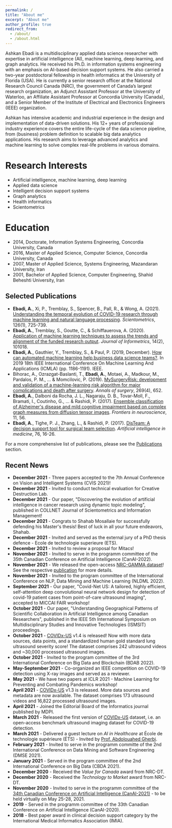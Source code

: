 ```yaml
---
permalink: /
title: "About me"
excerpt: "About me"
author_profile: true
redirect_from: 
  - /about/
  - /about.html
---
```


<link rel="shortcut icon" type="image/x-icon" href="images/favicon.ico">

Ashkan Ebadi is a multidisciplinary applied data science researcher with expertise in artificial intelligence (AI), machine learning, deep learning, and graph analytics. He received his Ph.D. in information systems engineering with an emphasis on AI-based decision support systems. He also carried a two-year postdoctoral fellowship in health informatics at the University of Florida (USA). He is currently a senior research officer at the National Research Council Canada (NRC), the government of Canada’s largest research organization, an Adjunct Assistant Professor at the University of Waterloo, an Affiliate Assistant Professor at Concordia University (Canada), and a Senior Member of the Institute of Electrical and Electronics Engineers (IEEE) organization.

Ashkan has intensive academic and industrial experience in the design and implementation of data-driven solutions. His 12+ years of professional industry experience covers the entire life-cycle of the data science pipeline, from (business) problem definition to scalable big data analytics applications. His research aims to leverage advanced analytics and machine learning to solve complex real-life problems in various domains.

Research Interests
======
* Artificial intelligence, machine learning, deep learning
* Applied data science
* Intelligent decision support systems
* Graph analytics
* Health informatics
* Scientometrics

Education
======
* 2014, Doctorate, Information Systems Engineering, Concordia University, Canada
* 2016, Master of Applied Science, Computer Science, Concordia University, Canada
* 2007, Master of Applied Science, Systems Engineering, Mazandaran University, Iran
* 2001, Bachelor of Applied Science, Computer Engineering, Shahid Beheshti University, Iran

Selected Publications
------
* __Ebadi, A.__, Xi, P., Tremblay, S., Spencer, B., Pall, R., & Wong, A. (2021). [Understanding the temporal evolution of COVID-19 research through machine learning and natural language processing](https://link.springer.com/article/10.1007/s11192-020-03744-7). _Scientometrics_, 126(1), 725-739.
* __Ebadi, A.__, Tremblay, S., Goutte, C., & Schiffauerova, A. (2020). [Application of machine learning techniques to assess the trends and alignment of the funded research output](https://www.sciencedirect.com/science/article/pii/S1751157718301901). _Journal of Informetrics_, 14(2), 101018.
* __Ebadi, A.__, Gauthier, Y., Tremblay, S., & Paul, P. (2019, December). [How can automated machine learning help business data science teams?](https://ieeexplore.ieee.org/abstract/document/8999171). In 2019 18th IEEE International Conference On Machine Learning And Applications (ICMLA) (pp. 1186-1191). IEEE.
* Bihorac, A., Ozrazgat-Baslanti, T., __Ebadi, A.__, Motaei, A., Madkour, M., Pardalos, P. M., ... & Momcilovic, P. (2019). [MySurgeryRisk: development and validation of a machine-learning risk algorithm for major complications and death after surgery](https://www.ncbi.nlm.nih.gov/pmc/articles/PMC6110979/). _Annals of surgery_, 269(4), 652.
* __Ebadi, A.__, Dalboni da Rocha, J. L., Nagaraju, D. B., Tovar-Moll, F., Bramati, I., Coutinho, G., ... & Rashidi, P. (2017). [Ensemble classification of Alzheimer's disease and mild cognitive impairment based on complex graph measures from diffusion tensor images](https://www.frontiersin.org/articles/10.3389/fnins.2017.00056/full). _Frontiers in neuroscience_, 11, 56.
* __Ebadi, A.__, Tighe, P. J., Zhang, L., & Rashidi, P. (2017). [DisTeam: A decision support tool for surgical team selection](https://www.sciencedirect.com/science/article/pii/S093336571630272X). _Artificial intelligence in medicine_, 76, 16-26.

For a more comprehensive list of publications, please see the [Publications](/publications/) section.

Recent News
------
* __December 2021__ - Three papers accepted to the 7th Annual Conference on Vision and Intelligent Systems (CVIS 2021)!
* __December 2021__ - Invited to conduct technical evaluation for Creative Destruction Lab.
* __December 2021__ - Our paper, "Discovering the evolution of artificial intelligence in cancer research using dynamic topic modeling", published in COLLNET Journal of Scientometrics and Information Management!
* __December 2021__ - Congrats to Shahab Mosallaie for successfully defending his Master's thesis! Best of luck in all your future endeavors, Shahab.
* __December 2021__ - Invited and served as the external jury of a PhD thesis defence - Ecole de technologie superieure (ETS).
* __December 2021__ - Invited to review a proposal for Mitacs!
* __November 2021__ - Invited to serve in the programm committee of the 35th Canadian Conference on Artificial Intelligence (CanAI-2022).
* __November 2021__ - We released the open-access [NRC-GAMMA dataset](https://github.com/nrc-cnrc/NRC-GAMMA)! See the respective [publication](https://arxiv.org/abs/2111.06827) for more details.
* __November 2021__ - Invited to the program committee of the International Conference on NLP, Data Mining and Machine Learning (NLDML 2022).
* __September 2021__ - Our paper, "Covid-Net US: A tailored, highly efficient, self-attention deep convolutional neural network design for
detection of covid-19 patient cases from point-of-care ultrasound imaging", accepted to MICCAI FAIR workshop!
* __October 2021__ - Our paper, "Understanding Geographical Patterns of Scientific Collaboration in Artificial Intelligence among Canadian Researchers", published in the IEEE 5th International Symposium on Multidisciplinary Studies and Innovative Technologies (ISMSIT) proceedings.
* __October 2021__ - [COVIDx-US](https://github.com/nrc-cnrc/COVID-US/) v1.4 is released! Now with more data sources, data points, and a standardized human gold standard lung ultrasound severity score! The dataset comprises 242 ultrasound videos and ~30,000 processed ultrasound images.
* __October 2021__ - Invited to the program committee of the 3rd International Conference on Big Data and Blockchain (BDAB 2022).
* __May-September 2021__ - Co-organized an IEEE competition on COVID-19 detection using X-ray images and served as a reviewer.
* __May 2021__ - We have two papers at ICLR 2021 - Machine Learning for Preventing and Combating Pandemics workshop!
* __April 2021__ - [COVIDx-US](https://github.com/nrc-cnrc/COVID-US/) v1.3 is released. More data sources and metadata are now available. The dataset comprises 173 ultrasound videos and 16,822 processed ultrasound images.
* __April 2021__ - Joined the Editorial Board of the Informatics journal published by MDPI.
* __March 2021__ - Released the first version of [COVIDx-US](https://github.com/nrc-cnrc/COVID-US/) dataset, i.e. an open-access benchmark ultrasound imaging dataset for COVID-19 detection. 
* __March 2021__ - Delivered a guest lecture on _AI in Healthcare_ at École de technologie supérieure (ÉTS) - Invited by [Prof. Abdolouahed Gherbi](https://www.etsmtl.ca/en/research/professors/agherbi).
* __February 2021__ - Invited to serve in the programm committe of the 2nd International Conference on Data Mining and Software Engineering (DMSE 2021).
* __January 2021__ - Served in the program committee of the 2nd International Conference on Big Data (CBDA 2021).
* __December 2020__ - Received the _Value for Canada_ award from NRC-DT.
* __December 2020__ - Received the _Technology to Market_ award from NRC-DT.
* __November 2020__ - Invited to serve in the programm committee of the [34th Canadian Conference on Artificial Intelligence (CanAI-2021)](https://www.caiac.ca/en/conferences/canadianai-2021/home) - to be held virtually on May 25-28, 2021.
* __2019__ - Served in the programm committee of the 33th Canadian Conference on Artificial Intelligence (CanAI-2020).
* __2018__ - Best paper award in clinical decision support category by the International Medical Informatics Association (IMIA).
